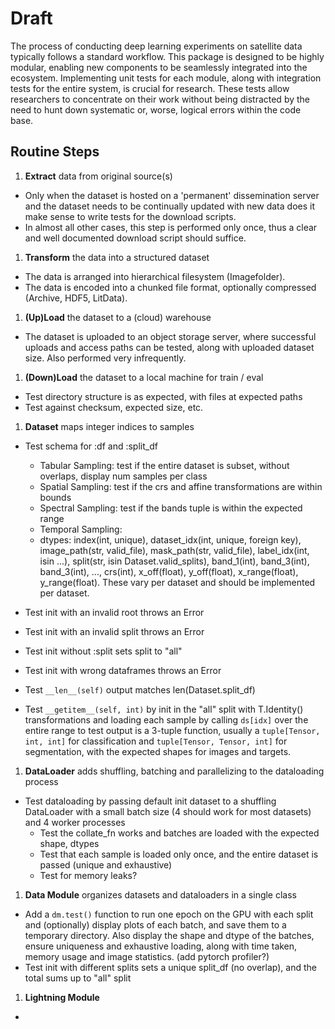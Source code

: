 # Draft

The process of conducting deep learning experiments on satellite data typically follows a standard workflow. This package is designed to be highly modular, enabling new components to be seamlessly integrated into the ecosystem. Implementing unit tests for each module, along with integration tests for the entire system, is crucial for research. These tests allow researchers to concentrate on their work without being distracted by the need to hunt down systematic or, worse, logical errors within the code base.

## Routine Steps 

1. **Extract** data from original source(s)
  - Only when the dataset is hosted on a 'permanent' dissemination server and the dataset needs to be continually updated with new data does it make sense to write tests for the download scripts.
  - In almost all other cases, this step is performed only once, thus a clear and well documented download script should suffice.

1. **Transform** the data into a structured dataset 
  - The data is arranged into hierarchical filesystem (Imagefolder).
  - The data is encoded into a chunked file format, optionally compressed (Archive, HDF5, LitData).

1. **(Up)Load** the dataset to a (cloud) warehouse
  - The dataset is uploaded to an object storage server, where successful uploads and access paths can be tested, along with uploaded dataset size. Also performed very infrequently.

1. **(Down)Load** the dataset to a local machine for train / eval
  - Test directory structure is as expected, with files at expected paths
  - Test against checksum, expected size, etc.

1. **Dataset** maps integer indices to samples
  - Test schema for :df and :split_df
    - Tabular Sampling: test if the entire dataset is subset, without overlaps, display num samples per class 
    - Spatial Sampling: test if the crs and affine transformations are within bounds 
    - Spectral Sampling: test if the bands tuple is within the expected range 
    - Temporal Sampling: 
    - dtypes: index(int, unique), dataset_idx(int, unique, foreign key), image_path(str, valid_file), mask_path(str, valid_file), label_idx(int, isin ...), split(str, isin Dataset.valid_splits), band_1(int), band_3(int), band_3(int), ..., crs(int), x_off(float), y_off(float), x_range(float), y_range(float). These vary per dataset and should be implemented per dataset.

  - Test init with an invalid root throws an Error
  - Test init with an invalid split throws an Error
  - Test init without :split sets split to "all"
  - Test init with wrong dataframes throws an Error
  - Test `__len__(self)` output matches len(Dataset.split_df)
  - Test  `__getitem__(self, int)` by init in the "all" split with T.Identity() transformations and loading each sample by calling `ds[idx]` over the entire range to test output is a 3-tuple function, usually a `tuple[Tensor, int, int]` for classification and `tuple[Tensor, Tensor, int]` for segmentation, with the expected shapes for images and targets. 

1. **DataLoader** adds shuffling, batching and parallelizing to the dataloading process
  - Test dataloading by passing default init dataset to a shuffling DataLoader with a small batch size (4 should work for most datasets) and 4 worker processes 
    - Test the collate_fn works and batches are loaded with the expected shape, dtypes
    - Test that each sample is loaded only once, and the entire dataset is passed (unique and exhaustive)
    - Test for memory leaks?

1. **Data Module** organizes datasets and dataloaders in a single class
  - Add a `dm.test()` function to run one epoch on the GPU with each split and (optionally) display plots of each batch, and save them to a temporary directory. Also display the shape and dtype of the batches, ensure uniqueness and exhaustive loading, along with time taken, memory usage and image statistics. (add pytorch profiler?) 
  - Test init with different splits sets a unique split_df (no overlap), and the total sums up to "all" split

1. **Lightning Module**
- 
